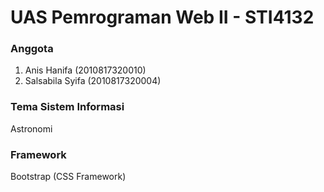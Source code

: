 # UAS Pemrograman Web II - STI4132

### Anggota
1. Anis Hanifa      (2010817320010)
2. Salsabila Syifa  (2010817320004)

### Tema Sistem Informasi
Astronomi

### Framework
Bootstrap (CSS Framework)
